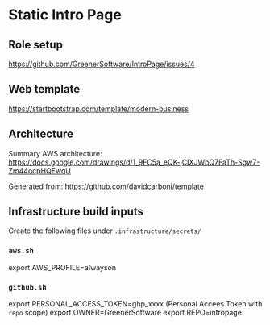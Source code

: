 # Static Intro Page

## Role setup

https://github.com/GreenerSoftware/IntroPage/issues/4

## Web template

https://startbootstrap.com/template/modern-business

## Architecture

Summary AWS architecture: https://docs.google.com/drawings/d/1_9FC5a_eQK-jCIXJWbQ7FaTh-Sgw7-Zm44ocpHQFwqU

Generated from: https://github.com/davidcarboni/template

## Infrastructure build inputs

Create the following files under `.infrastructure/secrets/`

 ### `aws.sh`

export AWS_PROFILE=alwayson

### `github.sh`

export PERSONAL_ACCESS_TOKEN=ghp_xxxx (Personal Accees Token with `repo` scope)
export OWNER=GreenerSoftware
export REPO=intropage

